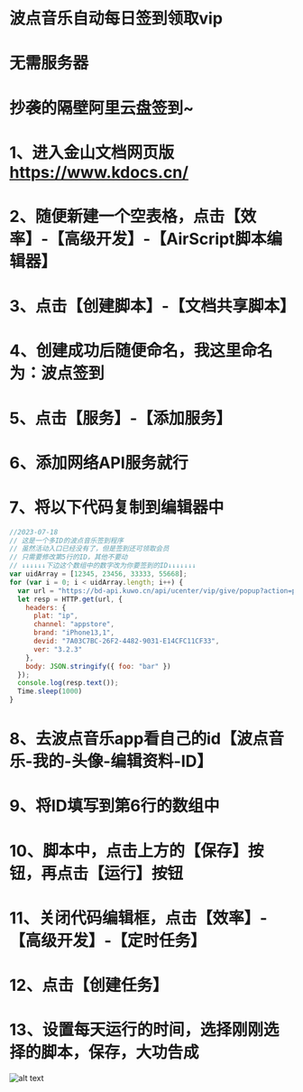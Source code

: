 # 波点音乐自动每日签到领取vip
# 无需服务器
# 抄袭的隔壁阿里云盘签到~
# 1、进入金山文档网页版 https://www.kdocs.cn/
# 2、随便新建一个空表格，点击【效率】-【高级开发】-【AirScript脚本编辑器】
# 3、点击【创建脚本】-【文档共享脚本】
# 4、创建成功后随便命名，我这里命名为：波点签到
# 5、点击【服务】-【添加服务】
# 6、添加网络API服务就行
# 7、将以下代码复制到编辑器中
```JavaScript
//2023-07-18
// 这是一个多ID的波点音乐签到程序
// 虽然活动入口已经没有了，但是签到还可领取会员
// 只需要修改第5行的ID，其他不要动
// ↓↓↓↓↓↓下边这个数组中的数字改为你要签到的ID↓↓↓↓↓↓↓
var uidArray = [12345, 23456, 33333, 55668];
for (var i = 0; i < uidArray.length; i++) {
  var url = "https://bd-api.kuwo.cn/api/ucenter/vip/give/popup?action=play&uid=" + uidArray[i] + "&token=137acd3e6d8876020741da2ef35a316b";
  let resp = HTTP.get(url, {
    headers: {
      plat: "ip",
      channel: "appstore",
      brand: "iPhone13,1",
      devid: "7A03C7BC-26F2-4482-9031-E14CFC11CF33",
      ver: "3.2.3"
    },
    body: JSON.stringify({ foo: "bar" })
  });
  console.log(resp.text());
  Time.sleep(1000)
}
```
# 8、去波点音乐app看自己的id【波点音乐-我的-头像-编辑资料-ID】
# 9、将ID填写到第6行的数组中
# 10、脚本中，点击上方的【保存】按钮，再点击【运行】按钮
# 11、关闭代码编辑框，点击【效率】-【高级开发】-【定时任务】
# 12、点击【创建任务】
# 13、设置每天运行的时间，选择刚刚选择的脚本，保存，大功告成
![alt text]([/path/to/img.jpg](https://github.com/BsaLee/bodian_sign-in_kdocs/blob/main/aa1dba530c1f056a86971d751d2983a.jpg?raw=true)https://github.com/BsaLee/bodian_sign-in_kdocs/blob/main/aa1dba530c1f056a86971d751d2983a.jpg?raw=true "Title")
